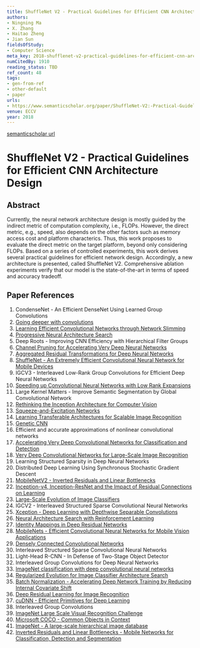 ```yaml
---
title: ShuffleNet V2 - Practical Guidelines for Efficient CNN Architecture Design
authors:
- Ningning Ma
- X. Zhang
- Haitao Zheng
- Jian Sun
fieldsOfStudy:
- Computer Science
meta_key: 2018-shufflenet-v2-practical-guidelines-for-efficient-cnn-architecture-design
numCitedBy: 1910
reading_status: TBD
ref_count: 48
tags:
- gen-from-ref
- other-default
- paper
urls:
- https://www.semanticscholar.org/paper/ShuffleNet-V2:-Practical-Guidelines-for-Efficient-Ma-Zhang/c02b909a514af6b9255315e2d50112845ca5ed0e?sort=total-citations
venue: ECCV
year: 2018
---
```


[semanticscholar url](https://www.semanticscholar.org/paper/ShuffleNet-V2:-Practical-Guidelines-for-Efficient-Ma-Zhang/c02b909a514af6b9255315e2d50112845ca5ed0e?sort=total-citations)

# ShuffleNet V2 - Practical Guidelines for Efficient CNN Architecture Design

## Abstract

Currently, the neural network architecture design is mostly guided by the indirect metric of computation complexity, i.e., FLOPs. However, the direct metric, e.g., speed, also depends on the other factors such as memory access cost and platform characterics. Thus, this work proposes to evaluate the direct metric on the target platform, beyond only considering FLOPs. Based on a series of controlled experiments, this work derives several practical guidelines for efficient network design. Accordingly, a new architecture is presented, called ShuffleNet V2. Comprehensive ablation experiments verify that our model is the state-of-the-art in terms of speed and accuracy tradeoff.

## Paper References

1. CondenseNet - An Efficient DenseNet Using Learned Group Convolutions
2. [Going deeper with convolutions](2015-going-deeper-with-convolutions.md)
3. [Learning Efficient Convolutional Networks through Network Slimming](2017-learning-efficient-convolutional-networks-through-network-slimming.md)
4. [Progressive Neural Architecture Search](2018-progressive-neural-architecture-search.md)
5. Deep Roots - Improving CNN Efficiency with Hierarchical Filter Groups
6. [Channel Pruning for Accelerating Very Deep Neural Networks](2017-channel-pruning-for-accelerating-very-deep-neural-networks.md)
7. [Aggregated Residual Transformations for Deep Neural Networks](2017-aggregated-residual-transformations-for-deep-neural-networks.md)
8. [ShuffleNet - An Extremely Efficient Convolutional Neural Network for Mobile Devices](2018-shufflenet-an-extremely-efficient-convolutional-neural-network-for-mobile-devices.md)
9. IGCV3 - Interleaved Low-Rank Group Convolutions for Efficient Deep Neural Networks
10. [Speeding up Convolutional Neural Networks with Low Rank Expansions](2014-speeding-up-convolutional-neural-networks-with-low-rank-expansions.md)
11. Large Kernel Matters - Improve Semantic Segmentation by Global Convolutional Network
12. [Rethinking the Inception Architecture for Computer Vision](2016-rethinking-the-inception-architecture-for-computer-vision.md)
13. [Squeeze-and-Excitation Networks](2020-squeeze-and-excitation-networks.md)
14. [Learning Transferable Architectures for Scalable Image Recognition](2018-learning-transferable-architectures-for-scalable-image-recognition.md)
15. [Genetic CNN](2017-genetic-cnn.md)
16. Efficient and accurate approximations of nonlinear convolutional networks
17. [Accelerating Very Deep Convolutional Networks for Classification and Detection](2016-accelerating-very-deep-convolutional-networks-for-classification-and-detection.md)
18. [Very Deep Convolutional Networks for Large-Scale Image Recognition](2015-very-deep-convolutional-networks-for-large-scale-image-recognition.md)
19. Learning Structured Sparsity in Deep Neural Networks
20. Distributed Deep Learning Using Synchronous Stochastic Gradient Descent
21. [MobileNetV2 - Inverted Residuals and Linear Bottlenecks](2018-mobilenetv2-inverted-residuals-and-linear-bottlenecks.md)
22. [Inception-v4, Inception-ResNet and the Impact of Residual Connections on Learning](2017-inception-v4-inception-resnet-and-the-impact-of-residual-connections-on-learning.md)
23. [Large-Scale Evolution of Image Classifiers](2017-large-scale-evolution-of-image-classifiers.md)
24. IGCV$2$ - Interleaved Structured Sparse Convolutional Neural Networks
25. [Xception - Deep Learning with Depthwise Separable Convolutions](2017-xception-deep-learning-with-depthwise-separable-convolutions.md)
26. [Neural Architecture Search with Reinforcement Learning](2017-neural-architecture-search-with-reinforcement-learning.md)
27. [Identity Mappings in Deep Residual Networks](2016-identity-mappings-in-deep-residual-networks.md)
28. [MobileNets - Efficient Convolutional Neural Networks for Mobile Vision Applications](2017-mobilenets-efficient-convolutional-neural-networks-for-mobile-vision-applications.md)
29. [Densely Connected Convolutional Networks](2017-densely-connected-convolutional-networks.md)
30. Interleaved Structured Sparse Convolutional Neural Networks
31. Light-Head R-CNN - In Defense of Two-Stage Object Detector
32. Interleaved Group Convolutions for Deep Neural Networks
33. [ImageNet classification with deep convolutional neural networks](2012-imagenet-classification-with-deep-convolutional-neural-networks.md)
34. [Regularized Evolution for Image Classifier Architecture Search](2019-regularized-evolution-for-image-classifier-architecture-search.md)
35. [Batch Normalization - Accelerating Deep Network Training by Reducing Internal Covariate Shift](2015-batch-normalization-accelerating-deep-network-training-by-reducing-internal-covariate-shift.md)
36. [Deep Residual Learning for Image Recognition](2016-deep-residual-learning-for-image-recognition.md)
37. [cuDNN - Efficient Primitives for Deep Learning](2014-cudnn-efficient-primitives-for-deep-learning.md)
38. Interleaved Group Convolutions
39. [ImageNet Large Scale Visual Recognition Challenge](2015-imagenet-large-scale-visual-recognition-challenge.md)
40. [Microsoft COCO - Common Objects in Context](2014-microsoft-coco-common-objects-in-context.md)
41. [ImageNet - A large-scale hierarchical image database](2009-imagenet-a-large-scale-hierarchical-image-database.md)
42. [Inverted Residuals and Linear Bottlenecks - Mobile Networks for Classification, Detection and Segmentation](2018-inverted-residuals-and-linear-bottlenecks-mobile-networks-for-classification-detection-and-segmentation.md)
